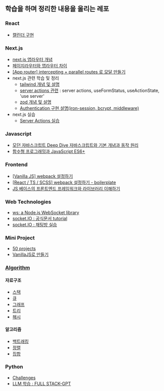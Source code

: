 ## 학습을 하며 정리한 내용을 올리는 레포

### React

- [캘린더 구현](./react/react-components/src/pages/Calendar/README.md)

### Next.js

- [next.js 앱라우터 개념](./next.js/next.js-intro.md)
- [페이지라우터와 앱라우터 차이](./next.js/migration.md)
- [[App router] intercepting + parallel routes 로 모달 만들기](./next.js/next.js-modal/)
- next.js 관련 학습 및 정리
  - [tailwind 개념 및 설명](./next.js/next.js-tailwind.md)
  - [server actions 관련](./next.js/next.js-server-actions.md) : server actions, useFormStatus, useActionState, 'use server'
  - [zod 개념 및 설명](./next.js/next.js-zod.md)
  - [Authentication 구현 설명(iron-session, bcrypt, middleware)](./next.js//next.js-authentication.md)
- next.js 실습
  - [Server Actions 실습](./next.js/server-actions/)

### Javascript

- [모던 자바스크립트 Deep Dive 자바스크립트와 기본 개념과 동작 원리](./javascript/deepdive/)
- [함수형 프로그래밍과 JavaScript ES6+](./javascript/functional-javascript/)

### Frontend

- [[Vanilla JS] webpack 설정하기](./frontend/basic-webpack-setup/)
- [[React / TS / SCSS] webpack 설정하기 - boilerplate](./frontend/react-ts-webpack-setup/)
- [JS 베이스의 프론트엔드 프레임워크와 라이브러리 이해하기](./frontend/JS-베이스의-프론트엔드-프레임워크와-라이브러리-이해하기/)

### Web Technologies

- [ws: a Node.js WebSocket library](./web-technologies/ws/)
- [socket.IO : 공식문서 tutorial](./web-technologies/socket.IO-tutorial/)
- [socket.IO : 채팅방 실습](./web-technologies/socket.IO/)

### Mini Project

- [50 projects](./mini-project/50projects/)
- [VanillaJS로 만들기](./mini-project/VanillaJS/)

### [Algorithm](./algorithm/)

#### 자료구조

- [스택](./algorithm//스택/)
- [큐](./algorithm//큐/)
- [그래프](./algorithm//그래프/)
- [트리](./algorithm//트리/)
- [해시](./algorithm//해시/)

#### 알고리즘

- [백트래킹](./algorithm//백트래킹/)
- [정렬](./algorithm//정렬/)
- [집합](./algorithm//집합/)

### Python

- [Challenges](./python/)
- [LLM 학습 : FULL STACK-GPT](./python/gpt/)
